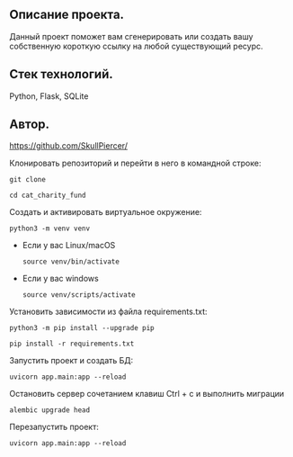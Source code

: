 ## Описание проекта.
Данный проект поможет вам сгенерировать или создать вашу собственную короткую ссылку на любой существующий ресурс.
## Стек технологий.
Python, Flask, SQLite
## Автор.
https://github.com/SkullPiercer/

Клонировать репозиторий и перейти в него в командной строке:

```
git clone 
```

```
cd cat_charity_fund
```

Cоздать и активировать виртуальное окружение:

```
python3 -m venv venv
```

* Если у вас Linux/macOS

    ```
    source venv/bin/activate
    ```

* Если у вас windows

    ```
    source venv/scripts/activate
    ```

Установить зависимости из файла requirements.txt:

```
python3 -m pip install --upgrade pip
```

```
pip install -r requirements.txt
```

Запустить проект и создать БД:
```
uvicorn app.main:app --reload
```
Остановить сервер сочетанием клавиш Ctrl + c и выполнить миграции
```
alembic upgrade head
```
Перезапустить проект:
```
uvicorn app.main:app --reload
```